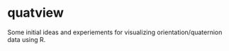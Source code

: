 quatview
========

Some initial ideas and experiements for visualizing orientation/quaternion data using R.
